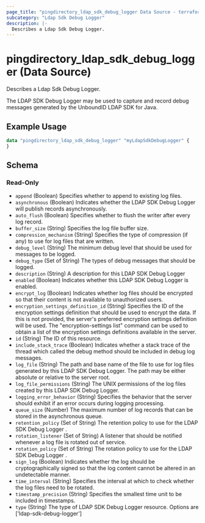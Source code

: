 ```yaml
---
page_title: "pingdirectory_ldap_sdk_debug_logger Data Source - terraform-provider-pingdirectory"
subcategory: "Ldap Sdk Debug Logger"
description: |-
  Describes a Ldap Sdk Debug Logger.
---
```


# pingdirectory_ldap_sdk_debug_logger (Data Source)

Describes a Ldap Sdk Debug Logger.

The LDAP SDK Debug Logger may be used to capture and record debug messages generated by the UnboundID LDAP SDK for Java.

## Example Usage

```terraform
data "pingdirectory_ldap_sdk_debug_logger" "myLdapSdkDebugLogger" {
}
```

<!-- schema generated by tfplugindocs -->
## Schema

### Read-Only

- `append` (Boolean) Specifies whether to append to existing log files.
- `asynchronous` (Boolean) Indicates whether the LDAP SDK Debug Logger will publish records asynchronously.
- `auto_flush` (Boolean) Specifies whether to flush the writer after every log record.
- `buffer_size` (String) Specifies the log file buffer size.
- `compression_mechanism` (String) Specifies the type of compression (if any) to use for log files that are written.
- `debug_level` (String) The minimum debug level that should be used for messages to be logged.
- `debug_type` (Set of String) The types of debug messages that should be logged.
- `description` (String) A description for this LDAP SDK Debug Logger
- `enabled` (Boolean) Indicates whether this LDAP SDK Debug Logger is enabled.
- `encrypt_log` (Boolean) Indicates whether log files should be encrypted so that their content is not available to unauthorized users.
- `encryption_settings_definition_id` (String) Specifies the ID of the encryption settings definition that should be used to encrypt the data. If this is not provided, the server's preferred encryption settings definition will be used. The "encryption-settings list" command can be used to obtain a list of the encryption settings definitions available in the server.
- `id` (String) The ID of this resource.
- `include_stack_trace` (Boolean) Indicates whether a stack trace of the thread which called the debug method should be included in debug log messages.
- `log_file` (String) The path and base name of the file to use for log files generated by this LDAP SDK Debug Logger. The path may be either absolute or relative to the server root.
- `log_file_permissions` (String) The UNIX permissions of the log files created by this LDAP SDK Debug Logger.
- `logging_error_behavior` (String) Specifies the behavior that the server should exhibit if an error occurs during logging processing.
- `queue_size` (Number) The maximum number of log records that can be stored in the asynchronous queue.
- `retention_policy` (Set of String) The retention policy to use for the LDAP SDK Debug Logger .
- `rotation_listener` (Set of String) A listener that should be notified whenever a log file is rotated out of service.
- `rotation_policy` (Set of String) The rotation policy to use for the LDAP SDK Debug Logger .
- `sign_log` (Boolean) Indicates whether the log should be cryptographically signed so that the log content cannot be altered in an undetectable manner.
- `time_interval` (String) Specifies the interval at which to check whether the log files need to be rotated.
- `timestamp_precision` (String) Specifies the smallest time unit to be included in timestamps.
- `type` (String) The type of LDAP SDK Debug Logger resource. Options are ['ldap-sdk-debug-logger']

